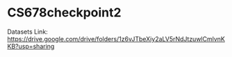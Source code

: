 # CS678checkpoint2
Datasets Link:
https://drive.google.com/drive/folders/1z6vJTbeXiy2aLV5rNdJtzuwlCmlvnKKB?usp=sharing
